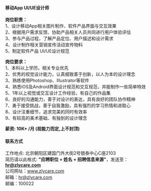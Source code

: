 ####  移动App UI/UE设计师

**岗位职责：**    
1、设计移动App相关图片制作、软件产品界面与交互效果   
2、根据用户需求反馈、协助产品相关人员共同进行用户体验评估   
3、参与产品过程，了解产品定位、用户描述和设计需求    
4、设计制作相关营销宣传活动宣传物料    
5、制定软件产品 UI/UE设计规范   

**岗位要求：**   
1、本科以上学历，相关专业优先    
2、优秀的视觉设计能力，认真细致善于创新，以人为本的设计理念    
3、熟练使用Photoshop、Illustrator等软件    
4、熟悉iOS及Android界面设计规范和交互规范，并能制作一些简单特效    
5、1年以上视觉或交互设计工作经验，有自己的作品集    
6、良好的沟通能力，善于对设计的表达，具有良好的团队协作精神    
7、勇于接受挑战，善于自我激励，具有强烈的学习热情和进取心    
8、设计注重细节，追求完美的同时有效率    
9、有较高的美术基础、有独到的设计理念    

**薪资:  10K+ /月 (视能力而定,上不封顶)**  

#### 联系方式
工作地点: 北京朝阳区建国门外大街2号银泰中心C座2103    
简历请以此格式: **"应聘职位 + 姓名 + 招聘信息来源"**，发送至：**hr@zlycare.com**    
公司网址：www.zlycare.com    
邮箱：hr@zlycare.com    
邮编：100022 
